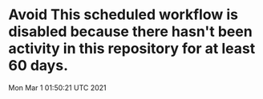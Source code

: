 # Avoid This scheduled workflow is disabled because there hasn't been activity in this repository for at least 60 days.
Mon Mar  1 01:50:21 UTC 2021
